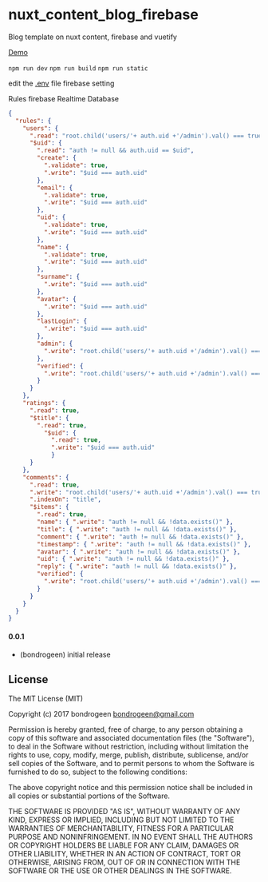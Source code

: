 # nuxt_content_blog_firebase
Blog template on nuxt content, firebase and vuetify


[Demo](https://nuxt-content-blog-firebase.web.app/) 

`npm run dev`
`npm run build`
`npm run static` 


edit the [.env](https://github.com/bondrogeen/nuxt_content_blog_firebase/blob/main/.env) file firebase setting 


Rules firebase Realtime Database

```json
{
  "rules": {
    "users": {
      ".read": "root.child('users/'+ auth.uid +'/admin').val() === true",
      "$uid": {
        ".read": "auth != null && auth.uid == $uid",
        "create": {
          ".validate": true,
          ".write": "$uid === auth.uid"
        },
        "email": {
          ".validate": true,
          ".write": "$uid === auth.uid"
        },
      	"uid": {
          ".validate": true,
          ".write": "$uid === auth.uid"
        },
        "name": {
          ".validate": true,
          ".write": "$uid === auth.uid"
        },
      	"surname": {
          ".write": "$uid === auth.uid"
        },
        "avatar": {
          ".write": "$uid === auth.uid"
        },
        "lastLogin": {
          ".write": "$uid === auth.uid"
        },
        "admin": {
          ".write": "root.child('users/'+ auth.uid +'/admin').val() === true"
        },
        "verified": {
          ".write": "root.child('users/'+ auth.uid +'/admin').val() === true"
        }
      }
    },
    "ratings": {
      ".read": true,
      "$title": {
        ".read": true,
          "$uid": {
            ".read": true,
            ".write": "$uid === auth.uid"  
        	}
      }
    },
    "comments": {
      ".read": true,
      ".write": "root.child('users/'+ auth.uid +'/admin').val() === true",
      ".indexOn": "title",
      "$items": {
        ".read": true,
        "name": { ".write": "auth != null && !data.exists()" },
        "title": { ".write": "auth != null && !data.exists()" },
        "comment": { ".write": "auth != null && !data.exists()" },
        "timestamp": { ".write": "auth != null && !data.exists()" },
        "avatar": { ".write": "auth != null && !data.exists()" },
        "uid": { ".write": "auth != null && !data.exists()" },
        "reply": { ".write": "auth != null && !data.exists()" },
        "verified": {
          ".write": "root.child('users/'+ auth.uid +'/admin').val() === true ||	root.child('users/'+ auth.uid +'/verified').val() === true"
        }
      }
    }
  }
}
```

#### 0.0.1
* (bondrogeen) initial release

## License
The MIT License (MIT)

Copyright (c) 2017 bondrogeen <bondrogeen@gmail.com>

Permission is hereby granted, free of charge, to any person obtaining a copy
of this software and associated documentation files (the "Software"), to deal
in the Software without restriction, including without limitation the rights
to use, copy, modify, merge, publish, distribute, sublicense, and/or sell
copies of the Software, and to permit persons to whom the Software is
furnished to do so, subject to the following conditions:

The above copyright notice and this permission notice shall be included in
all copies or substantial portions of the Software.

THE SOFTWARE IS PROVIDED "AS IS", WITHOUT WARRANTY OF ANY KIND, EXPRESS OR
IMPLIED, INCLUDING BUT NOT LIMITED TO THE WARRANTIES OF MERCHANTABILITY,
FITNESS FOR A PARTICULAR PURPOSE AND NONINFRINGEMENT. IN NO EVENT SHALL THE
AUTHORS OR COPYRIGHT HOLDERS BE LIABLE FOR ANY CLAIM, DAMAGES OR OTHER
LIABILITY, WHETHER IN AN ACTION OF CONTRACT, TORT OR OTHERWISE, ARISING FROM,
OUT OF OR IN CONNECTION WITH THE SOFTWARE OR THE USE OR OTHER DEALINGS IN
THE SOFTWARE.